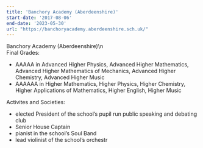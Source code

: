 ```yaml
---
title: 'Banchory Academy (Aberdeenshire)'
start-date: '2017-08-06'
end-date: '2023-05-30'
url: "https://banchoryacademy.aberdeenshire.sch.uk/"
---
```


Banchory Academy (Aberdeenshire)\n  
Final Grades: 
- AAAAA in Advanced Higher Physics, Advanced Higher Mathematics, Advanced Higher Mathematics of Mechanics, Advanced Higher Chemistry, Advanced Higher Music  
- AAAAAA in Higher Mathematics, Higher Physics, Higher Chemistry, Higher Applications of Mathematics, Higher English, Higher Music  

Activites and Societies: 
- elected President of the school’s pupil run public speaking
and debating club
- Senior House Captain
- pianist in the school’s Soul Band
- lead violinist of the school’s orchestr
